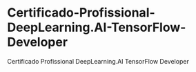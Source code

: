 # Certificado-Profissional-DeepLearning.AI-TensorFlow-Developer
Certificado Profissional DeepLearning.AI TensorFlow Developer
